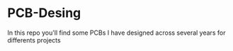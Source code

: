 # PCB-Desing
In this repo you'll find some PCBs I have designed across several years for differents projects
